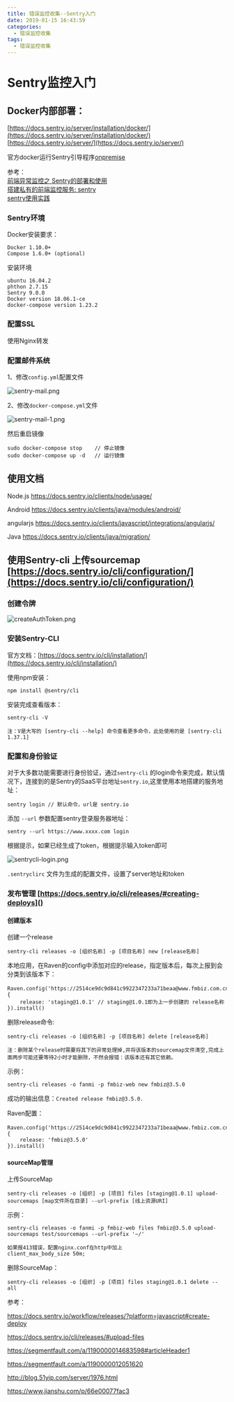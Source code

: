 ```yaml
---
title: 错误监控收集--Sentry入门
date: 2019-01-15 16:43:59
categories:
  - 错误监控收集
tags:
  - 错误监控收集
---
```


# Sentry监控入门

## Docker内部部署：   
[https://docs.sentry.io/server/installation/docker/](https://docs.sentry.io/server/installation/docker/)  
[https://docs.sentry.io/server/](https://docs.sentry.io/server/)

官方docker运行Sentry引导程序[onpremise](https://github.com/getsentry/onpremise)

参考：  
[前端异常监控之 Sentry的部署和使用](https://juejin.im/post/5b55c33ae51d45198f5c7a91)  
[搭建私有的前端监控服务: sentry](https://juejin.im/post/5b226cbe51882574d02f9f62)  
[sentry使用实践](https://www.jianshu.com/p/66e00077fac3)

### Sentry环境

Docker安装要求：  

    Docker 1.10.0+  
    Compose 1.6.0+ (optional)  

安装环境

    ubuntu 16.04.2
    phthon 2.7.15
    Sentry 9.0.0
    Docker version 18.06.1-ce
    docker-compose version 1.23.2

### 配置SSL

使用Nginx转发

### 配置邮件系统

1、修改`config.yml`配置文件

![sentry-mail.png](sentry-mail.png)

2、修改`docker-compose.yml`文件

![sentry-mail-1.png](sentry-mail-1.png)

然后重启镜像

    sudo docker-compose stop	// 停止镜像
    sudo docker-compose up -d	// 运行镜像

## 使用文档

Node.js https://docs.sentry.io/clients/node/usage/

Android https://docs.sentry.io/clients/java/modules/android/

angularjs https://docs.sentry.io/clients/javascript/integrations/angularjs/

Java https://docs.sentry.io/clients/java/migration/

## 使用Sentry-cli 上传sourcemap [https://docs.sentry.io/cli/configuration/](https://docs.sentry.io/cli/configuration/)

### 创建令牌

![createAuthToken.png](createAuthToken.png)

### 安装Sentry-CLI

官方文档：[https://docs.sentry.io/cli/installation/](https://docs.sentry.io/cli/installation/)

使用npm安装：

    npm install @sentry/cli

安装完成查看版本：

    sentry-cli -V

    注：V是大写的 [sentry-cli --help] 命令查看更多命令，此处使用的是 [sentry-cli 1.37.1]

### 配置和身份验证

对于大多数功能需要进行身份验证，通过`sentry-cli` 的login命令来完成，默认情况下，连接到的是Sentry的SaaS平台地址`sentry.io`,这里使用本地搭建的服务地址：

```code
sentry login // 默认命令，url是 sentry.io
```

添加 `--url` 参数配置sentry登录服务器地址：

```code
sentry --url https://www.xxxx.com login
```

根据提示，如果已经生成了token，根据提示输入token即可

![sentrycli-login.png](sentrycli-login.png)

`.sentryclirc` 文件为生成的配置文件，设置了server地址和token

### 发布管理 [https://docs.sentry.io/cli/releases/#creating-deploys]()

#### 创建版本

创建一个release

```code
sentry-cli releases -o [组织名称] -p [项目名称] new [release名称]
```

本地应用，在Raven的config中添加对应的release，指定版本后，每次上报到会分类到该版本下：

```code
Raven.config('https://2514ce9dc9d841c9922347233a71beaa@www.fmbiz.com.cn:9001/2'，{
    release: 'staging@1.0.1' // staging@1.0.1即为上一步创建的 release名称
}).install()
```

删除release命令:

```code
sentry-cli releases -o [组织名称] -p [项目名称] delete [release名称]
```

    注：删除某个release时需要将其下的异常处理掉,并将该版本的sourcemap文件清空,完成上面两步可能还要等待2小时才能删除，不然会报错：该版本还有其它依赖。

示例：

```code
sentry-cli releases -o fanmi -p fmbiz-web new fmbiz@3.5.0
```

成功的输出信息：`Created release fmbiz@3.5.0.`

Raven配置：

```code
Raven.config('https://2514ce9dc9d841c9922347233a71beaa@www.fmbiz.com.cn:9001/2'，{
    release: 'fmbiz@3.5.0'
}).install()
```

#### sourceMap管理

上传SourceMap

```code
sentry-cli releases -o [组织] -p [项目] files [staging@1.0.1] upload-sourcemaps [map文件所在目录] --url-prefix [线上资源URI]
```

示例：

```code
sentry-cli releases -o fanmi -p fmbiz-web files fmbiz@3.5.0 upload-sourcemaps test/sourcemaps --url-prefix '~/'

如果报413错误，配置nginx.conf在http中加上
client_max_body_size 50m;
```

删除SourceMap：

```code
sentry-cli releases -o [组织] -p [项目] files staging@1.0.1 delete --all
```

参考：

https://docs.sentry.io/workflow/releases/?platform=javascript#create-deploy

https://docs.sentry.io/cli/releases/#upload-files

https://segmentfault.com/a/1190000014683598#articleHeader1

https://segmentfault.com/a/1190000012051620

http://blog.51yip.com/server/1976.html

https://www.jianshu.com/p/66e00077fac3
